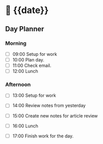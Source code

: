 # 📆 {{date}}

## Day Planner

### Morning

- [ ] 09:00 Setup for work
- [ ] 10:00 Plan day.
- [ ] 11:00 Check email.
- [ ] 12:00 Lunch

### Afternoon

- [ ] 13:00 Setup for work
- [ ] 14:00 Review notes from yesterday
- [ ] 15:00 Create new notes for article review
- [ ] 16:00 Lunch
- [ ] 17:00 Finish work for the day.


